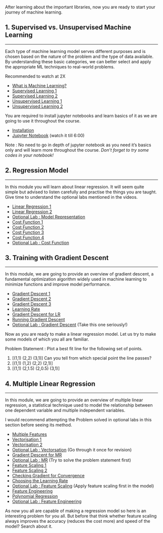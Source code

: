 After learning about the important libraries, now you are ready to start your journey of machine learning. 


## 1. Supervised vs. Unsupervised Machine Learning 
***


Each type of machine learning model serves different purposes and is chosen based on the nature of the problem and the type of data available. By understanding these basic categories, we can better select and apply the appropriate ML techniques to real-world problems.


Recommended to watch at 2X
+ [What is Machine Learning?](https://youtu.be/XtlwSmJfUs4?si=5n6aB220kPeJYlQN)
+ [Supervised Learning 1](https://youtu.be/sca5rQ9x1cA?si=ex3vuimTkJIAroZe)
+ [Supervised Learning 2](https://youtu.be/hh6gE0LxfO8?si=s3Ni3qN_CUY87mmI)
+ [Unsupervised Learning 1](https://youtu.be/gG_wI_uGfIE?si=2QOIlKa1OM_phnEV)
+ [Unsupervised Learning 2](https://youtu.be/_0bhZBqtCCs?si=2wK_W4aubLNXZh0p)  


You are required to install jupyter notebooks and learn basics of it as we are going to use it throughout the course. 

+ [Installation](https://jupyter.org/install)
+ [Jupyter Notebook](https://youtu.be/IMrxB8Mq5KU?si=kZGc7BZKFaQfvnvU&t=82) (watch it till 6:00)


Note : No need to go in depth of jupyter notebook as you need it’s basics only and
will learn more throughout the course. *Don’t forget to try some codes in your notebook!*

## 2. Regression Model
***

In this module you will learn about linear regression. It will seem quite simple but advised to listen carefully and practise the things you are taught. Give time to understand the optional labs mentioned in the videos. 

+ [Linear Regression 1](https://youtu.be/dLc-lfEEYss?si=Ptr0SgDIrZPLwYW8)
+ [Linear Regression 2](https://youtu.be/KWULpBYzIYk?si=6wAylXMUiuN-iPYp)
+ [Optional Lab : Model Representation](https://github.com/greyhatguy007/Machine-Learning-Specialization-Coursera/blob/main/C1%20-%20Supervised%20Machine%20Learning%20-%20Regression%20and%20Classification/week1/Optional%20Labs/C1_W1_Lab03_Model_Representation_Soln.ipynb)
+ [Cost Function 1](https://youtu.be/CFN5zHzEuGY?si=pvA5xLMfW_oVsApL)
+ [Cost Function 2](https://youtu.be/peNRqkfukYY?si=xolqXp-fwkLDqY9n)
+ [Cost Function 3](https://youtu.be/bFNz2u0hl9E?si=76e_BT57XE_hvA74)
+ [Cost Function 4](https://youtu.be/L5INhX5cbWU?si=F_ivtQmiqeNU3bnv)
+ [Optional Lab : Cost Function](https://github.com/greyhatguy007/Machine-Learning-Specialization-Coursera/blob/main/C1%20-%20Supervised%20Machine%20Learning%20-%20Regression%20and%20Classification/week1/Optional%20Labs/C1_W1_Lab04_Cost_function_Soln.ipynb)

## 3. Training with Gradient Descent 
***


In this module, we are going to provide an overview of gradient descent, a fundamental optimization algorithm widely used in machine learning to minimize functions and improve model performance.


+ [Gradient Descent 1](https://youtu.be/WtlvKq_zxPI?si=EPKHXj529fwJd-GU)
+ [Gradient Descent 2](https://youtu.be/w_2vCijLiiM?si=L_HR-2NN1GpnnBrB)
+ [Gradient Descent 3](https://youtu.be/PKm61nrqpCA?si=2-lZfYDIb9WOI0EP)
+ [Learning Rate](https://youtu.be/k0h8emRAAHE?si=2HEtFo4n03NV6lSk)
+ [Gradient Descent for LR](https://youtu.be/RGL_XUjPkGo?si=HF0sB7aXBbOsji8I)
+ [Running Gradient Descent](https://youtu.be/tHDDbqYfflM?si=5iXFZTfpicf2wwuM)
+ [Optional Lab : Gradient Descent](https://github.com/greyhatguy007/Machine-Learning-Specialization-Coursera/blob/main/C1%20-%20Supervised%20Machine%20Learning%20-%20Regression%20and%20Classification/week1/Optional%20Labs/C1_W1_Lab05_Gradient_Descent_Soln.ipynb) (Take this one seriously!)

Now as you are ready to make a linear regression model. Let us try to make some 
models of which you all are familiar. 
	
Problem Statement : Plot a best fit line for the following set of points.  
1. [(1,1)  (2,2)  (3,1)]  Can you tell from which special point the line passes?
2. [(1,1)  (1,2)  (2,2)  (2,1)]
3. [(1,1)  (2,1.5)  (2,0.5)  (3,1)]

## 4. Multiple Linear Regression 
***


In this module, we are going to provide an overview of multiple linear regression, a statistical technique used to model the relationship between one dependent variable and multiple independent variables.


I would recommend attempting the Problem solved in optional labs in this section before seeing its method. 

+ [Multiple Features](https://youtu.be/jXg0vU0y1ak?si=TX3xr55v3TNSXF4_)
+ [Vectorisation 1](https://youtu.be/U6zuBcmLxSg?si=j23VaM2TRPX4NC_8)
+ [Vectorisation 2](https://youtu.be/uvTL1N02f04?si=RliYfKn2G69IVSZ_)
+ [Optional Lab : Vectorsation](https://github.com/greyhatguy007/Machine-Learning-Specialization-Coursera/blob/main/C1%20-%20Supervised%20Machine%20Learning%20-%20Regression%20and%20Classification/week2/Optional%20Labs/C1_W2_Lab01_Python_Numpy_Vectorization_Soln.ipynb) (Go through it once for revision)
+ [Gradient Descent for MR](https://youtu.be/YjpCQof9tI8?si=CDWQydaNV1DpGb1C)
+ [Optional Lab : MR](https://github.com/greyhatguy007/Machine-Learning-Specialization-Coursera/blob/main/C1%20-%20Supervised%20Machine%20Learning%20-%20Regression%20and%20Classification/week2/Optional%20Labs/C1_W2_Lab02_Multiple_Variable_Soln.ipynb) (Try to solve the problem statement first)
+ [Feature Scaling 1](https://youtu.be/YVtP5UGdgXg?si=0__uhJjcL4eduQdZ)
+ [Feature Scaling 2](https://youtu.be/gmJqLGrUscg?si=1KhP7-uxC4qLZAFn)
+ [Checking Gradient for Convergence](https://youtu.be/5g4H5_gsTpU?si=PzegloLpm9yeCyh7)
+ [Choosing the Learning Rate](https://youtu.be/P_9hNBVRldM?si=WSbgWxmNj3M-UrqN)
+ [Optional Lab : Feature Scaling](https://github.com/greyhatguy007/Machine-Learning-Specialization-Coursera/blob/main/C1%20-%20Supervised%20Machine%20Learning%20-%20Regression%20and%20Classification/week2/Optional%20Labs/C1_W2_Lab03_Feature_Scaling_and_Learning_Rate_Soln.ipynb) (Apply feature scaling first in the model)
+ [Feature Engineering](https://youtu.be/ecOdZlY9jsQ?si=2VAGLer97_NSYir2)
+ [Polynomial Regression](https://youtu.be/IFkRKJ5iBDE?si=EkfR0KKOGd7FBG20)
+ [Optional Lab : Feature Engineering](https://github.com/greyhatguy007/Machine-Learning-Specialization-Coursera/blob/main/C1%20-%20Supervised%20Machine%20Learning%20-%20Regression%20and%20Classification/week2/Optional%20Labs/C1_W2_Lab04_FeatEng_PolyReg_Soln.ipynb)

As now you all are capable of making a regression model so here is an interesting 
problem for you all. But before that think whether feature scaling always improves the 
accuracy (reduces the cost more) and speed of the model? Search about it.
